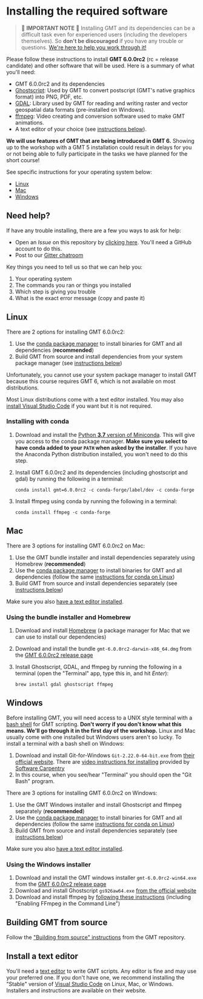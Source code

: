 # Installing the required software


> 🚨 **IMPORTANT NOTE** 🚨
> Installing GMT and its dependencies can be a difficult task even for experienced
> users (including the developers themselves). So **don't be discouraged** if you
> have any trouble or questions. [We're here to help you work through it!](#need-help)


Please follow these instructions to install **GMT 6.0.0rc2** (rc = release candidate)
and other software that will be used. Here is a summary of what you'll need:

* GMT 6.0.0rc2 and its dependencies
* [Ghostscript](https://ghostscript.com/): Used by GMT to convert postscript (GMT's
  native graphics format) into PNG, PDF, etc.
* [GDAL](https://gdal.org/): Library used by GMT for reading and writing raster and
  vector geospatial data formats (pre-installed on Windows).
* [ffmpeg](https://ffmpeg.org/): Video creating and conversion software used to make GMT
  animations.
* A text editor of your choice (see [instructions below](#install-a-text-editor)).

**We will use features of GMT that are being introduced in GMT 6.** Showing up to the
workshop with a GMT 5 installation could result in delays for you or not being able to
fully participate in the tasks we have planned for the short course!

See specific instructions for your operating system below:

* [Linux](#linux)
* [Mac](#mac)
* [Windows](#windows)


## Need help?

If have any trouble installing, there are a few you ways to ask for help:

* Open an *Issue* on this repository by
  [clicking here](https://github.com/GenericMappingTools/2019-unavco-course/issues/new/choose).
  You'll need a GitHub account to do this.
* Post to our [Gitter chatroom](https://gitter.im/GenericMappingTools/2019-unavco-course)

Key things you need to tell us so that we can help you:

1. Your operating system
2. The commands you ran or things you installed
3. Which step is giving you trouble
4. What is the exact error message (copy and paste it)


## Linux

There are 2 options for installing GMT 6.0.0rc2:

1. Use the [conda package manager](https://conda.io/en/latest/) to install
   binaries for GMT and all dependencies (**recommended**)
2. Build GMT from source and install dependencies from your system package manager (see
   [instructions below](#building-gmt-from-source))

Unfortunately, you cannot use your system package manager to install GMT because this
course requires GMT 6, which is not available on most distributions.

Most Linux distributions come with a text editor installed. You may also
[install Visual Studio Code](#install-a-text-editor) if you want but it is not required.

### Installing with conda

1. Download and install the [Python **3.7** version of Miniconda](https://conda.io/en/latest/miniconda.html).
   This will give you access to the conda package manager. **Make sure you select to
   have conda added to your `PATH` when asked by the installer**. If you have
   the Anaconda Python distribution installed, you won't need to do this step.
2. Install GMT 6.0.0rc2 and its dependencies (including ghostscript and gdal) by running
   the following in a terminal:

   ```
   conda install gmt=6.0.0rc2 -c conda-forge/label/dev -c conda-forge
   ```

3. Install ffmpeg using conda by running the following in a terminal:

   ```
   conda install ffmpeg -c conda-forge
   ```


## Mac

There are 3 options for installing GMT 6.0.0rc2 on Mac:

1. Use the GMT bundle installer and install dependencies separately using Homebrew
   (**recommended**)
2. Use the [conda package manager](https://conda.io/en/latest/) to install
   binaries for GMT and all dependencies
   (follow the same [instructions for conda on Linux](#installing-with-conda))
3. Build GMT from source and install dependencies separately (see
   [instructions below](#building-gmt-from-source))

Make sure you also [have a text editor installed](#install-a-text-editor).

### Using the bundle installer and Homebrew

1. Download and install [Homebrew](https://brew.sh/) (a package manager for Mac that we
   can use to install our dependencies)
2. Download and install the bundle `gmt-6.0.0rc2-darwin-x86_64.dmg` from the
   [GMT 6.0.0rc2 release page](https://github.com/GenericMappingTools/gmt/releases/tag/6.0.0rc2)
3. Install Ghostscript, GDAL, and ffmpeg by running the following in a terminal (open
   the "Terminal" app, type this in, and hit *Enter*):

   ```
   brew install gdal ghostscript ffmpeg
   ```


## Windows

Before installing GMT, you will need access to a UNIX style terminal with a
[bash shell](https://en.wikipedia.org/wiki/Bash_%28Unix_shell%29) for GMT scripting.
**Don't worry if you don't know what this means. We'll go through it in the first day of
the workshop.**
Linux and Mac usually come with one installed but Windows users aren't so lucky.
To install a terminal with a bash shell on Windows:

1. Download and install Git-for-Windows `Git-2.22.0-64-bit.exe` from
   [their official website](https://gitforwindows.org/).
   There are
   [video instructions for installing](https://www.youtube.com/watch?v=339AEqk9c-8)
   provided by [Software Carpentry](https://software-carpentry.org/)
2. In this course, when you see/hear "Terminal" you should open the "Git Bash" program.

There are 3 options for installing GMT 6.0.0rc2 on Windows:

1. Use the GMT Windows installer and install Ghostscript and ffmpeg separately
   (**recommended**)
2. Use the [conda package manager](https://conda.io/en/latest/) to install
   binaries for GMT and all dependencies
   (follow the same [instructions for conda on Linux](#installing-with-conda))
3. Build GMT from source and install dependencies separately (see
   [instructions below](#building-gmt-from-source))

Make sure you also [have a text editor installed](#install-a-text-editor).

### Using the Windows installer

1. Download and install the GMT windows installer `gmt-6.0.0rc2-win64.exe` from the
   [GMT 6.0.0rc2 release page](https://github.com/GenericMappingTools/gmt/releases/tag/6.0.0rc2)
2. Download and install Ghostscript `gs926aw64.exe` [from the official website](https://github.com/ArtifexSoftware/ghostpdl-downloads/releases/tag/gs926)
3. Download and install ffmpeg by [following these instructions](https://www.wikihow.com/Install-FFmpeg-on-Windows)
   (including "Enabling FFmpeg in the Command Line")


## Building GMT from source

Follow the
["Building from source" instructions](https://github.com/GenericMappingTools/gmt/blob/master/BUILDING.md)
from the GMT repository.


## Install a text editor

You'll need a [text editor](https://en.wikipedia.org/wiki/Text_editor) to write GMT
scripts.
Any editor is fine and may use your preferred one.
If you don't have one, we recommend installing the "Stable" version of [Visual Studio
Code](https://code.visualstudio.com/) on Linux, Mac, or Windows.
Installers and instructions are available on their website.
